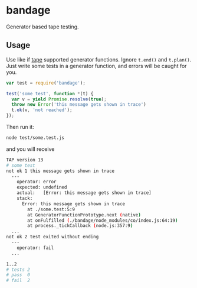 # bandage
Generator based tape testing.

## Usage
Use like if [tape](https://npmjs.org/package/tape) supported generator functions. Ignore `t.end()` and `t.plan()`. Just write some tests in a generator function, and errors will be caught for you.

```js
var test = require('bandage');

test('some test', function *(t) {
  var v = yield Promise.resolve(true);
  throw new Error('this message gets shown in trace')
  t.ok(v, 'not reached');
});
```

Then run it:

```sh
node test/some.test.js
```

and you will receive

```sh
TAP version 13
# some test
not ok 1 this message gets shown in trace
  ---
    operator: error
    expected: undefined
    actual:   [Error: this message gets shown in trace]
    stack:
      Error: this message gets shown in trace
        at ./some.test:5:9
        at GeneratorFunctionPrototype.next (native)
        at onFulfilled (./bandage/node_modules/co/index.js:64:19)
        at process._tickCallback (node.js:357:9)
  ...
not ok 2 test exited without ending
  ---
    operator: fail
  ...

1..2
# tests 2
# pass  0
# fail  2

```
